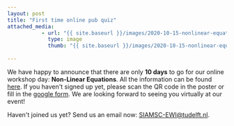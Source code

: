 ```yaml
---
layout: post
title: "First time online pub quiz"
attached_media:
           - url: "{{ site.baseurl }}/images/2020-10-15-nonlinear-equations-day/Poster_workshopday.jpeg"
             type: image
             thumb: "{{ site.baseurl }}/images/2020-10-15-nonlinear-equations-day/Poster_workshopday.jpeg"
           
---
```


We have happy to announce that there are only **10 days** to go for our online workshop day: **Non-Linear Equations**. All the information can be found [here]. If you haven't signed up yet, please scan the QR code in the poster or fill in the [google form]. We are looking forward to seeing you virtually at our event!

Haven't joined us yet? Send us an email now: [SIAMSC-EWI@tudelft.nl].

[SIAMSC-EWI@tudelft.nl]: mailto:SIAMSC-EWI@tudelft.nl

[here]: https://sscdelft.github.io/activities/2020/10/15/nonlinear-equations-day.html

[google form]: https://forms.gle/JYpUPqHneTXwCbp68
